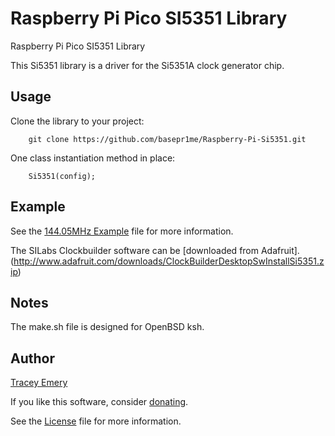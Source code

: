 # Raspberry Pi Pico SI5351 Library

Raspberry Pi Pico SI5351 Library

This Si5351 library is a driver for the Si5351A clock generator chip.

Usage
-----

Clone the library to your project:

		git clone https://github.com/basepr1me/Raspberry-Pi-Si5351.git

One class instantiation method in place:

		Si5351(config);

Example
-------

See the [144.05MHz Example](si5351.cpp) file for more information.

The SILabs Clockbuilder software can be [downloaded from Adafruit].(http://www.adafruit.com/downloads/ClockBuilderDesktopSwInstallSi5351.zip)

Notes
-----

The make.sh file is designed for OpenBSD ksh.

Author
------

[Tracey Emery](https://github.com/basepr1me/)

If you like this software, consider [donating](https://k7tle.com/?donate=1).

See the [License](LICENSE.md) file for more information.
